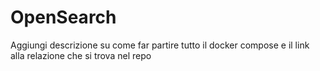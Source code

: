 # OpenSearch

Aggiungi descrizione su come far partire tutto il docker compose e il link alla relazione che si trova nel repo
